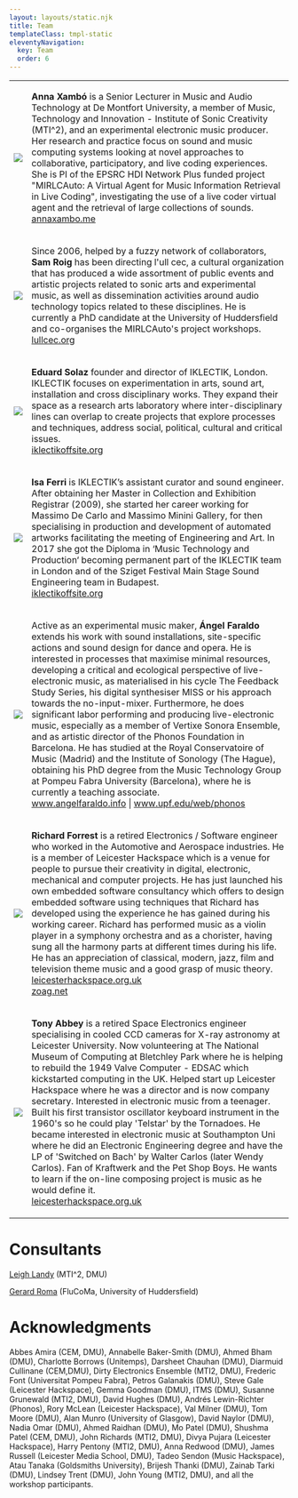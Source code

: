 ```yaml
---
layout: layouts/static.njk
title: Team
templateClass: tmpl-static
eleventyNavigation:
  key: Team
  order: 6
---
```


  <table id="table-team">
  <tr class="table-row">
  <td class="table-cell-left"><img src="../../img/Anna-Xambo-256x256px.jpg" class="responsive2" /></td>
  <td class="table-cell-right">
  <p><strong>Anna Xambó</strong> is a Senior Lecturer in Music and Audio Technology at De Montfort University, a member of Music, Technology and Innovation - Institute of Sonic Creativity (MTI^2), and an experimental electronic music producer. Her research and practice focus on sound and music computing systems looking at novel approaches to collaborative, participatory, and live coding experiences. She is PI of the EPSRC HDI Network Plus funded project "MIRLCAuto: A Virtual Agent for Music Information Retrieval in Live Coding", investigating the use of a live coder virtual agent and the retrieval of large collections of sounds. <br />
   <a href="http://annaxambo.me/">annaxambo.me</a></p>
  </td>
  </tr>
  
  <tr>
    <td class="table-cell-left"><img src="../../img/Sam-Roig-256x256px.jpg" class="responsive2" /></td>
    <td class="table-cell-right">
    <p>Since 2006, helped by a fuzzy network of collaborators, <strong>Sam Roig</strong> has been directing l'ull cec, a cultural organization that has produced a wide assortment of public events and artistic projects related to sonic arts and experimental music, as well as dissemination activities around audio technology topics related to these disciplines. He is currently a PhD candidate at the University of Huddersfield and co-organises the MIRLCAuto's project workshops. 
    <br />
   <a href="https://lullcec.org/">lullcec.org</a></p>
    </td>
    </tr>
    <tr>
    <td class="table-cell-left"><img src="../../img/Eduard-Solaz-256x256px.jpg" class="responsive2" /></td>
    <td class="table-cell-right">
    <p><strong>Eduard Solaz</strong> founder and director of IKLECTIK, London. IKLECTIK focuses on experimentation in arts, sound art, installation and cross disciplinary works. They expand their space as a research arts laboratory where inter-disciplinary lines can overlap to create projects that explore processes and techniques, address social, political, cultural and critical issues.<br />
   <a href="http://iklectikoffsite.org/">iklectikoffsite.org</a></p>
    </td>
    </tr>
    <tr>
    <td class="table-cell-left"><img src="../../img/Isa-Ferri-256x256px.jpg" class="responsive2" /></td>
    <td class="table-cell-right">
    <p><strong>Isa Ferri</strong> is IKLECTIK’s assistant curator and sound engineer. After obtaining her Master in Collection and Exhibition Registrar (2009), she started her career working for Massimo De Carlo and Massimo Minini Gallery, for then specialising in production and development of automated artworks facilitating the meeting of Engineering and Art. In 2017 she got the Diploma in ‘Music Technology and Production‘ becoming permanent part of the IKLECTIK team in London and of the Sziget Festival Main Stage Sound Engineering team in Budapest.<br />
   <a href="http://iklectikoffsite.org/">iklectikoffsite.org</a></p>
    </td>
    </tr>
    <tr>
    <td class="table-cell-left"><img src="../../img/Angel-Faraldo-2-256x256px.jpg" class="responsive2" /></td>
    <td class="table-cell-right">
    <p>Active as an experimental music maker, <strong>Ángel Faraldo</strong> extends his work with sound installations, site-specific actions and sound design for dance and opera. He is interested in processes that maximise minimal resources, developing a critical and ecological perspective of live-electronic music, as materialised in his cycle The Feedback Study Series, his digital synthesiser MISS or his approach towards the no-input-mixer. Furthermore, he does significant labor performing and producing live-electronic music, especially as a member of Vertixe Sonora Ensemble, and as artistic director of the Phonos Foundation in Barcelona. He has studied at the Royal Conservatoire of Music (Madrid) and the Institute of Sonology (The Hague), obtaining his PhD degree from the Music Technology Group at Pompeu Fabra University (Barcelona), where he is currently a teaching associate.
    <br />
   <a href="https://www.angelfaraldo.info/">www.angelfaraldo.info</a> | <a href="https://www.upf.edu/web/phonos">www.upf.edu/web/phonos</a></p>
    </td>
    </tr>     
    <tr>
    <td class="table-cell-left"><img src="../../img/Richard-Forrest-256x256px.jpg" class="responsive2" /></td>
    <td class="table-cell-right">
    <p><strong>Richard Forrest</strong> is a retired Electronics / Software engineer who worked in the Automotive and Aerospace industries. He is a member of Leicester Hackspace which is a venue for people to pursue their creativity in digital, electronic, mechanical and computer projects. He has just launched his own embedded software consultancy which offers to design embedded software using techniques that Richard has developed using the experience he has gained during his working career. Richard has performed music as a violin player in a symphony orchestra and as a chorister, having sung all the harmony parts at different times during his life. He has an appreciation of classical, modern, jazz, film and television theme music and a good grasp of music theory.   <br />
   <a href="https://leicesterhackspace.org.uk/">leicesterhackspace.org.uk</a><br /><a href="http://zoag.net/">zoag.net</a></p>
    </td>
    </tr> 
    <td class="table-cell-left"><img src="../../img/Tony-Abbey-256x256px.jpg" class="responsive2" /></td>
    <td class="table-cell-right">
    <p><strong>Tony Abbey</strong> is a retired Space Electronics engineer specialising in cooled CCD cameras for X-ray astronomy at Leicester University. Now volunteering at The National Museum of Computing at Bletchley Park where he is helping to rebuild the 1949 Valve Computer - EDSAC which kickstarted computing in the UK. Helped start up Leicester Hackspace where he was a director and is now company secretary. Interested in electronic music from a teenager. Built his first transistor oscillator keyboard instrument in the 1960's so he could play 'Telstar' by the Tornadoes. He became interested in electronic music at Southampton Uni where he did an Electronic Engineering degree and have the LP of 'Switched on Bach' by Walter Carlos (later Wendy Carlos). Fan of Kraftwerk and the Pet Shop Boys. He wants to learn if the on-line composing project is music as he would define it.<br />
   <a href="https://leicesterhackspace.org.uk/">leicesterhackspace.org.uk</a></p>
    </td>
    </tr>        
  </table>

<h1>Consultants</h1>

<p><a href="https://www.dmu.ac.uk/about-dmu/academic-staff/technology/leigh-landy/leigh-landy.aspx">Leigh Landy</a> (MTI^2, DMU)</p>
<p><a href="https://g-roma.github.io/">Gerard Roma</a> (FluCoMa, University of Huddersfield)</p>

<h1>Acknowledgments</h1>

<p>Abbes Amira (CEM, DMU), Annabelle Baker-Smith (DMU), Ahmed Bham (DMU), Charlotte Borrows (Unitemps), Darsheet Chauhan (DMU), Diarmuid Cullinane (CEM,DMU), Dirty Electronics Ensemble (MTI2, DMU), Frederic Font (Universitat Pompeu Fabra), Petros Galanakis (DMU), Steve Gale (Leicester Hackspace), Gemma Goodman (DMU), ITMS (DMU), Susanne Grunewald (MTI2, DMU), David Hughes (DMU), Andrés Lewin-Richter (Phonos), Rory McLean (Leicester Hackspace), Val Milner (DMU), Tom Moore (DMU), Alan Munro (University of Glasgow), David Naylor (DMU), Nadia Omar (DMU), Ahmed Raidhan (DMU), Mo Patel (DMU), Shushma Patel (CEM, DMU), John Richards (MTI2, DMU), Divya Pujara (Leicester Hackspace), Harry Pentony (MTI2, DMU), Anna Redwood (DMU), James Russell (Leicester Media School, DMU), Tadeo Sendon (Music Hackspace), Atau Tanaka (Goldsmiths University), Brijesh Thanki (DMU), Zainab Tarki (DMU), Lindsey Trent (DMU), John Young (MTI2, DMU), and all the workshop participants.</p>
